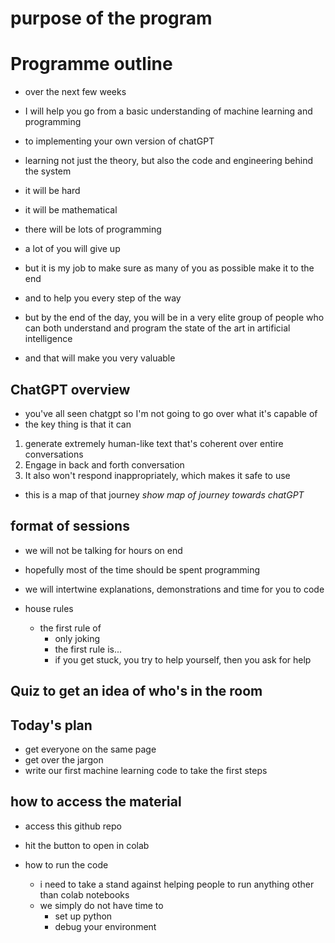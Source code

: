 # purpose of the program

# Programme outline

- over the next few weeks
- I will help you go from a basic understanding of machine learning and programming
- to implementing your own version of chatGPT
- learning not just the theory, but also the code and engineering behind the system

- it will be hard
- it will be mathematical
- there will be lots of programming
- a lot of you will give up
- but it is my job to make sure as many of you as possible make it to the end
- and to help you every step of the way
- but by the end of the day, you will be in a very elite group of people who can both understand and program the state of the art in artificial intelligence
- and that will make you very valuable

## ChatGPT overview

- you've all seen chatgpt so I'm not going to go over what it's capable of
- the key thing is that it can

1. generate extremely human-like text that's coherent over entire conversations
2. Engage in back and forth conversation
3. It also won't respond inappropriately, which makes it safe to use

- this is a map of that journey
  _show map of journey towards chatGPT_

## format of sessions

- we will not be talking for hours on end
- hopefully most of the time should be spent programming
- we will intertwine explanations, demonstrations and time for you to code

- house rules
  - the first rule of
    - only joking
    - the first rule is...
    - if you get stuck, you try to help yourself, then you ask for help

## Quiz to get an idea of who's in the room

## Today's plan

- get everyone on the same page
- get over the jargon
- write our first machine learning code to take the first steps

## how to access the material

- access this github repo
- hit the button to open in colab

- how to run the code
  - i need to take a stand against helping people to run anything other than colab notebooks
  - we simply do not have time to
    - set up python
    - debug your environment
